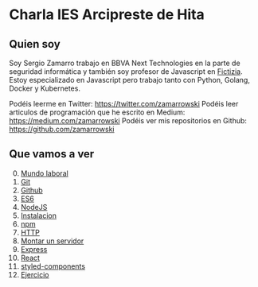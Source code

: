 # Charla IES Arcipreste de Hita

## Quien soy

Soy Sergio Zamarro trabajo en BBVA Next Technologies en la parte de seguridad informática y también soy profesor de Javascript en [Fictizia](https://www.fictizia.com/). Estoy especializado en Javascript pero trabajo tanto con Python, Golang, Docker y Kubernetes.

Podéis leerme en Twitter: https://twitter.com/zamarrowski
Podéis leer articulos de programación que he escrito en Medium: https://medium.com/zamarrowski
Podéis ver mis repositorios en Github: https://github.com/zamarrowski

## Que vamos a ver

0. [Mundo laboral](./mundolaboral.md)
1. [Git](./git.md)
2. [Github](./github.md)
3. [ES6](./es6.md)
4. [NodeJS](./nodejs.md)
5. [Instalacion](./instalacion.md)
6. [npm](./npm.md)
6. [HTTP](./http.md)
7. [Montar un servidor](./servidor.md)
8. [Express](./express.md)
9. [React](./react.md)
10. [styled-components](./styled-components.md)
11. [Ejercicio](./ejercicio.md)



